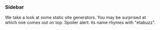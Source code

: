 ### Sidebar

We take a look at some static site generators.
You may be surprised at which one comes out on top.
Spoiler alert: its name rhymes with "etabuzz".


